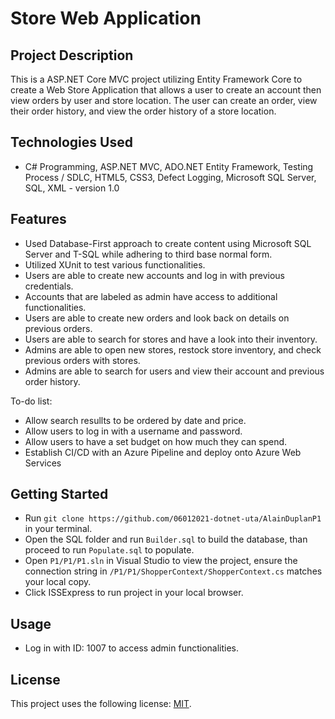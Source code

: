 # Store Web Application

## Project Description

This is a ASP.NET Core MVC project utilizing Entity Framework Core to create a Web Store Application that allows a user to create an account then view orders by user and store location. The user can create an order, view their order history, and view the order history of a store location.

## Technologies Used

* C# Programming, ASP.NET MVC, ADO.NET Entity Framework, Testing Process / SDLC, HTML5, CSS3, Defect Logging, Microsoft SQL Server, SQL, XML - version 1.0

## Features

* Used Database-First approach to create content using Microsoft SQL Server and T-SQL while adhering to third base normal form.
* Utilized XUnit to test various functionalities.
* Users are able to create new accounts and log in with previous credentials.
* Accounts that are labeled as admin have access to additional functionalities.
* Users are able to create new orders and look back on details on previous orders.
* Users are able to search for stores and have a look into their inventory.
* Admins are able to open new stores, restock store inventory, and check previous orders with stores.
* Admins are able to search for users and view their account and previous order history.

To-do list:
* Allow search resullts to be ordered by date and price.
* Allow users to log in with a username and password.
* Allow users to have a set budget on how much they can spend.
* Establish CI/CD with an Azure Pipeline and deploy onto Azure Web Services

## Getting Started
   
* Run `git clone https://github.com/06012021-dotnet-uta/AlainDuplanP1` in your terminal.
* Open the SQL folder and run `Builder.sql`  to build the database, than proceed to run `Populate.sql` to populate.
* Open `P1/P1/P1.sln` in Visual Studio to view the project, ensure the connection string in `/P1/P1/ShopperContext/ShopperContext.cs` matches your local copy.
* Click ISSExpress to run project in your local browser.

## Usage

* Log in with ID: 1007 to access admin functionalities.

## License

This project uses the following license: [MIT](https://opensource.org/licenses/MIT).


